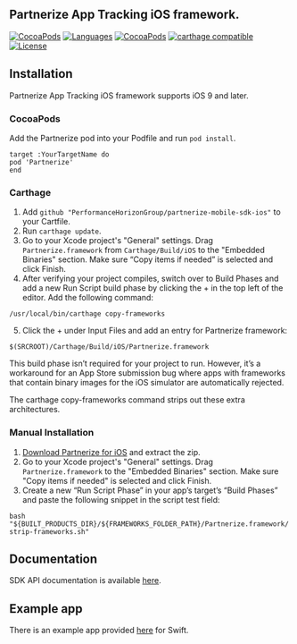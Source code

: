 ## Partnerize App Tracking iOS framework.

[![CocoaPods](https://img.shields.io/badge/platform-ios-orange.svg)](https://cocoapods.org/pods/Partnerize)
[![Languages](https://img.shields.io/badge/languages-ObjC%20%7C%20%20Swift-orange.svg?maxAge=2592000)](https://github.com/PerformanceHorizonGroup/partnerize-mobile-sdk-ios)
[![CocoaPods](https://img.shields.io/badge/pod-1.0.0-blue.svg)](https://cocoapods.org/pods/Partnerize)
[![carthage compatible](https://img.shields.io/badge/Carthage-compatible-brightgreen.svg)](https://github.com/Carthage/Carthage)
[![License](https://img.shields.io/badge/License-Apache%202.0-blue.svg)](https://github.com/PerformanceHorizonGroup/partnerize-mobile-sdk-ios/blob/master/LICENSE)

## Installation

Partnerize App Tracking iOS framework supports iOS 9 and later.

### CocoaPods
Add the Partnerize pod into your Podfile and run `pod install`.

    target :YourTargetName do
    pod 'Partnerize'
    end

### Carthage
1. Add `github "PerformanceHorizonGroup/partnerize-mobile-sdk-ios"` to your Cartfile.
2. Run `carthage update`.
3. Go to your Xcode project's "General" settings. Drag `Partnerize.framework` from `Carthage/Build/iOS` to the "Embedded Binaries" section. Make sure “Copy items if needed” is selected and click Finish.
4. After verifying your project compiles, switch over to Build Phases and add a new Run Script build phase by clicking the + in the top left of the editor. Add the following command:

```/usr/local/bin/carthage copy-frameworks```

5. Click the + under Input Files and add an entry for Partnerize framework:

```$(SRCROOT)/Carthage/Build/iOS/Partnerize.framework```

This build phase isn’t required for your project to run. However, it’s a workaround for an App Store submission bug where apps with frameworks that contain binary images for the iOS simulator are automatically rejected.

The carthage copy-frameworks command strips out these extra architectures. 

### Manual Installation

1. [Download Partnerize for iOS](https://github.com/PerformanceHorizonGroup/partnerize-mobile-sdk-ios/archive/master.zip) and extract the zip.
2. Go to your Xcode project's "General" settings. Drag `Partnerize.framework` to the "Embedded Binaries" section. Make sure "Copy items if needed" is selected and click Finish.
3. Create a new “Run Script Phase” in your app’s target’s “Build Phases” and paste the following snippet in the script test field:

```bash "${BUILT_PRODUCTS_DIR}/${FRAMEWORKS_FOLDER_PATH}/Partnerize.framework/strip-frameworks.sh"```

## Documentation
SDK API documentation is available [here](https://github.com/PerformanceHorizonGroup/partnerize-mobile-sdk-ios/blob/master/docs/).

## Example app
There is an example app provided [here](https://github.com/PerformanceHorizonGroup/partnerize-mobile-sdk-ios/tree/master/SampleCode) for Swift.

